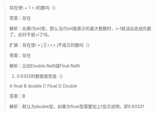 > 存在使i + 1 &lt; i的数吗（）
>
> 答案：存在
>
> 解析：如果i为int型，那么当i为int能表示的最大整数时，i+1就溢出变成负数了，此时不就&lt;i了吗。
>
> 扩展：存在使i &gt; j \|\| i &lt;= j不成立的数吗（）
>
> 答案：存在
>
> 解析：比如Double.NaN或Float.NaN
>
> 1. 0.6332的数据类型是（）
>
> A float     B double     C Float      D Double
>
> 答案：B
>
> 解析：默认为double型，如果为float型需要加上f显示说明，即0.6332f



